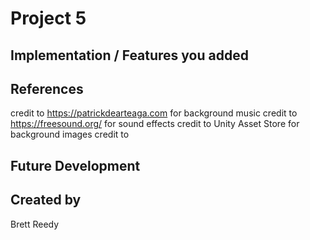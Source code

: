 # Project 5
## Implementation / Features you added

## References
credit to https://patrickdearteaga.com for background music
credit to https://freesound.org/ for sound effects
credit to Unity Asset Store for background images
credit to 
## Future Development

## Created by
Brett Reedy
